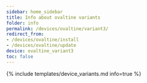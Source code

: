 ```yaml
---
sidebar: home_sidebar
title: Info about ovaltine variants
folder: info
permalink: /devices/ovaltine/variant3/
redirect_from:
- /devices/ovaltine/install
- /devices/ovaltine/update
device: ovaltine_variant3
toc: false
---
```

{% include templates/device_variants.md info=true %}
